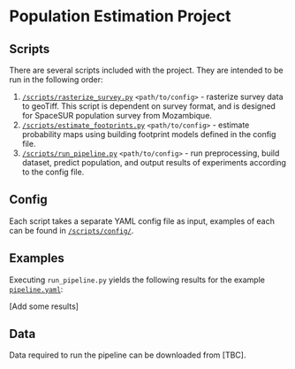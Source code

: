 # Population Estimation Project

## Scripts
There are several scripts included with the project. They are intended to be run in the following order:
1. [`/scripts/rasterize_survey.py`](./scripts/rasterize_survey.py) `<path/to/config>` - rasterize survey data to geoTiff. This script is dependent on survey format, and is designed for SpaceSUR population survey from Mozambique.
2. [`/scripts/estimate_footprints.py`](./scripts/estimate_footprints.py) `<path/to/config>` - estimate probability maps using building footprint models defined in the config file.
3. [`/scripts/run_pipeline.py`](./scripts/run_pipeline.py) `<path/to/config>` - run preprocessing, build dataset, predict population, and output results of experiments according to the config file.

## Config
Each script takes a separate YAML config file as input, examples of each can be found in [`/scripts/config/`](./scripts/config/).

## Examples
Executing `run_pipeline.py` yields the following results for the example [`pipeline.yaml`](/scripts/config/pipeline.yaml):

[Add some results]

## Data
Data required to run the pipeline can be downloaded from [TBC].